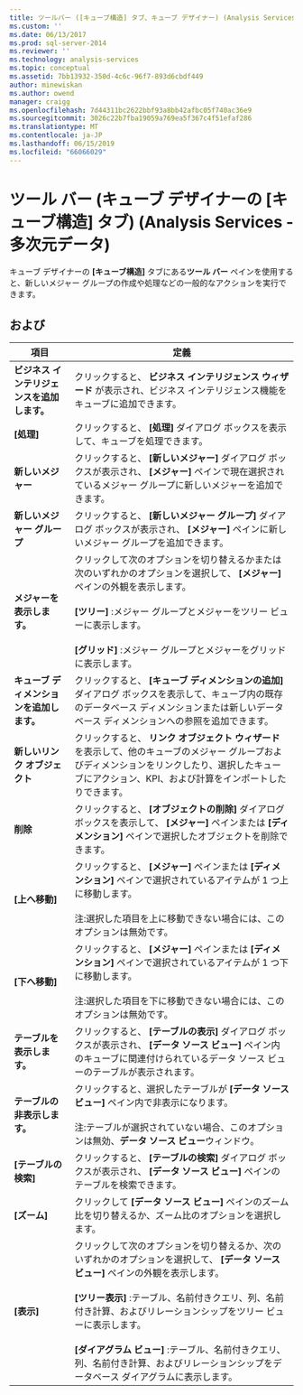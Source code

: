```yaml
---
title: ツールバー ([キューブ構造] タブ、キューブ デザイナー) (Analysis Services - 多次元データ) |Microsoft Docs
ms.custom: ''
ms.date: 06/13/2017
ms.prod: sql-server-2014
ms.reviewer: ''
ms.technology: analysis-services
ms.topic: conceptual
ms.assetid: 7bb13932-350d-4c6c-96f7-893d6cbdf449
author: minewiskan
ms.author: owend
manager: craigg
ms.openlocfilehash: 7d44311bc2622bbf93a8bb42afbc05f740ac36e9
ms.sourcegitcommit: 3026c22b7fba19059a769ea5f367c4f51efaf286
ms.translationtype: MT
ms.contentlocale: ja-JP
ms.lasthandoff: 06/15/2019
ms.locfileid: "66066029"
---
```

# <a name="toolbar-cube-structure-tab-cube-designer-analysis-services---multidimensional-data"></a>ツール バー (キューブ デザイナーの [キューブ構造] タブ) (Analysis Services - 多次元データ)
  キューブ デザイナーの **[キューブ構造]** タブにある**ツール バー** ペインを使用すると、新しいメジャー グループの作成や処理などの一般的なアクションを実行できます。  
  
## <a name="options"></a>および  
  
|項目|定義|  
|----------|----------------|  
|**ビジネス インテリジェンスを追加します。**|クリックすると、 **ビジネス インテリジェンス ウィザード** が表示され、ビジネス インテリジェンス機能をキューブに追加できます。|  
|**[処理]**|クリックすると、 **[処理]** ダイアログ ボックスを表示して、キューブを処理できます。|  
|**新しいメジャー**|クリックすると、 **[新しいメジャー]** ダイアログ ボックスが表示され、 **[メジャー]** ペインで現在選択されているメジャー グループに新しいメジャーを追加できます。|  
|**新しいメジャー グループ**|クリックすると、 **[新しいメジャー グループ]** ダイアログ ボックスが表示され、 **[メジャー]** ペインに新しいメジャー グループを追加できます。|  
|**メジャーを表示します。**|クリックして次のオプションを切り替えるかまたは次のいずれかのオプションを選択して、 **[メジャー]** ペインの外観を表示します。<br /><br /> **[ツリー]** :メジャー グループとメジャーをツリー ビューに表示します。<br /><br /> **[グリッド]** :メジャー グループとメジャーをグリッドに表示します。|  
|**キューブ ディメンションを追加します。**|クリックすると、 **[キューブ ディメンションの追加]** ダイアログ ボックスを表示して、キューブ内の既存のデータベース ディメンションまたは新しいデータベース ディメンションへの参照を追加できます。|  
|**新しいリンク オブジェクト**|クリックすると、 **リンク オブジェクト ウィザード** を表示して、他のキューブのメジャー グループおよびディメンションをリンクしたり、選択したキューブにアクション、KPI、および計算をインポートしたりできます。|  
|**削除**|クリックすると、 **[オブジェクトの削除]** ダイアログ ボックスを表示して、 **[メジャー]** ペインまたは **[ディメンション]** ペインで選択したオブジェクトを削除できます。|  
|**[上へ移動]**|クリックすると、 **[メジャー]** ペインまたは **[ディメンション]** ペインで選択されているアイテムが 1 つ上に移動します。<br /><br /> 注:選択した項目を上に移動できない場合には、このオプションは無効です。|  
|**[下へ移動]**|クリックすると、 **[メジャー]** ペインまたは **[ディメンション]** ペインで選択されているアイテムが 1 つ下に移動します。<br /><br /> 注:選択した項目を下に移動できない場合には、このオプションは無効です。|  
|**テーブルを表示します。**|クリックすると、 **[テーブルの表示]** ダイアログ ボックスが表示され、 **[データ ソース ビュー]** ペイン内のキューブに関連付けられているデータ ソース ビューのテーブルが表示されます。|  
|**テーブルの非表示します。**|クリックすると、選択したテーブルが **[データ ソース ビュー]** ペイン内で非表示になります。<br /><br /> 注:テーブルが選択されていない場合、このオプションは無効、**データ ソース ビュー**ウィンドウ。|  
|**[テーブルの検索]**|クリックすると、 **[テーブルの検索]** ダイアログ ボックスが表示され、 **[データ ソース ビュー]** ペインのテーブルを検索できます。|  
|**[ズーム]**|クリックして **[データ ソース ビュー]** ペインのズーム比を切り替えるか、ズーム比のオプションを選択します。|  
|**[表示]**|クリックして次のオプションを切り替えるか、次のいずれかのオプションを選択して、 **[データ ソース ビュー]** ペインの外観を表示します。<br /><br /> **[ツリー表示]** :テーブル、名前付きクエリ、列、名前付き計算、およびリレーションシップをツリー ビューに表示します。<br /><br /> **[ダイアグラム ビュー]** :テーブル、名前付きクエリ、列、名前付き計算、およびリレーションシップをデータベース ダイアグラムに表示します。|  
  
  
